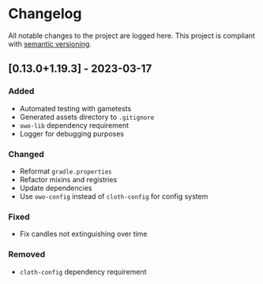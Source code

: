 # Changelog

All notable changes to the project are logged here. This project is compliant with [semantic versioning](https://semver.org/).

## [0.13.0+1.19.3] - 2023-03-17

### Added

- Automated testing with gametests
- Generated assets directory to `.gitignore`
- `owo-lib` dependency requirement
- Logger for debugging purposes

### Changed

- Reformat `gradle.properties`
- Refactor mixins and registries
- Update dependencies
- Use `owo-config` instead of `cloth-config` for config system

### Fixed

- Fix candles not extinguishing over time

### Removed

- `cloth-config` dependency requirement
